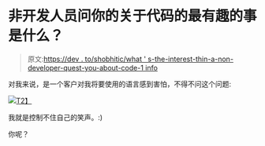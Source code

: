 # 非开发人员问你的关于代码的最有趣的事是什么？

> 原文:[https://dev . to/shobhitic/what ' s-the-interest-thin-a-non-developer-quest-you-about-code-1 info](https://dev.to/shobhitic/what-is-the-funniest-thing-a-non-developer-has-asked-you-about-code-1inf)

对我来说，是一个客户对我将要使用的语言感到害怕，不得不问这个问题:

[![](../Images/5523ef6d635eca04ac8b27265ecf6a03.png)T2】](https://res.cloudinary.com/practicaldev/image/fetch/s--nIlIrUQu--/c_limit%2Cf_auto%2Cfl_progressive%2Cq_auto%2Cw_880/https://qph.ec.quoracdn.net/main-qimg-f05202b0c652414086a29f2a3c08a011)

我就是控制不住自己的笑声。:)

你呢？